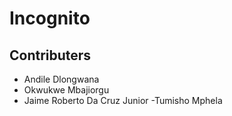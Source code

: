 # Incognito

## Contributers
- Andile Dlongwana
- Okwukwe Mbajiorgu
- Jaime Roberto Da Cruz Junior
-Tumisho Mphela